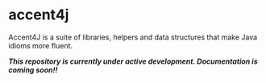 # accent4j
Accent4J is a suite of libraries, helpers and data structures that make Java idioms more fluent.

_**This repository is currently under active development. Documentation is coming soon!!**_
